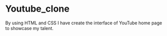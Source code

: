 # Youtube_clone
By using HTML and CSS I have create the interface of YouTube home page to showcase my talent.
